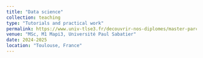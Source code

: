 ```yaml
---
title: "Data science"
collection: teaching
type: "Tutorials and practical work"
permalink: https://www.univ-tlse3.fr/decouvrir-nos-diplomes/master-parcours-mathematiques-appliquees-pour-lingenierie-lindustrie-et-linnovation-mapi3
venue: "MSc, M1 Mapi3, Université Paul Sabatier"
date: 2024-2025
location: "Toulouse, France"
---
```

